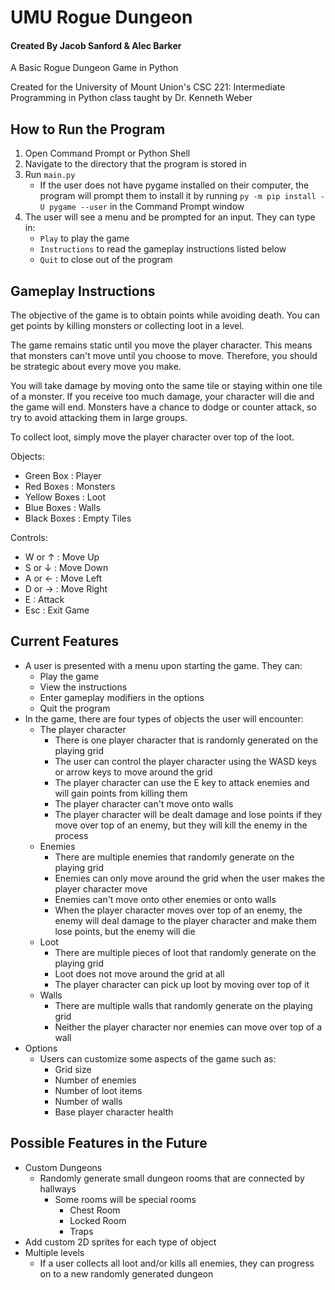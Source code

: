 # UMU Rogue Dungeon
#### Created By Jacob Sanford & Alec Barker
A Basic Rogue Dungeon Game in Python

Created for the University of Mount Union's CSC 221: Intermediate Programming in Python class taught by Dr. Kenneth Weber

## How to Run the Program
1. Open Command Prompt or Python Shell
2. Navigate to the directory that the program is stored in
3. Run `main.py`
	- If the user does not have pygame installed on their computer, the program will prompt them to install it by running `py -m pip install -U pygame --user` in the Command Prompt window
4. The user will see a menu and be prompted for an input. They can type in:
	- `Play` to play the game
	- `Instructions` to read the gameplay instructions listed below
	- `Quit` to close out of the program

## Gameplay Instructions
The objective of the game is to obtain points while avoiding death. You can get points by killing monsters or collecting loot in a level.

The game remains static until you move the player character. This means that monsters can't move until you choose to move. Therefore, you should be strategic about every move you make.

You will take damage by moving onto the same tile or staying within one tile of a monster. If you receive too much damage, your character will die and the game will end. Monsters have a chance to dodge or counter attack, so try to avoid attacking them in large groups.

To collect loot, simply move the player character over top of the loot.

Objects:
- Green Box  :  Player
- Red Boxes  :  Monsters
- Yellow Boxes  :  Loot
- Blue Boxes  :  Walls
- Black Boxes  :  Empty Tiles

Controls:
- W or ↑  :  Move Up
- S or ↓  :  Move Down
- A or ←  :  Move Left
- D or →  :  Move Right
- E  :  Attack
- Esc  :  Exit Game

## Current Features
- A user is presented with a menu upon starting the game. They can:
	- Play the game
	- View the instructions
	- Enter gameplay modifiers in the options
	- Quit the program
- In the game, there are four types of objects the user will encounter:
	- The player character
		- There is one player character that is randomly generated on the playing grid
		- The user can control the player character using the WASD keys or arrow keys to move around the grid
		- The player character can use the E key to attack enemies and will gain points from killing them
		- The player character can't move onto walls
		- The player character will be dealt damage and lose points if they move over top of an enemy, but they will kill the enemy in the process
	- Enemies
		- There are multiple enemies that randomly generate on the playing grid
		- Enemies can only move around the grid when the user makes the player character move
		- Enemies can't move onto other enemies or onto walls
		- When the player character moves over top of an enemy, the enemy will deal damage to the player character and make them lose points, but the enemy will die
	- Loot
		- There are multiple pieces of loot that randomly generate on the playing grid
		- Loot does not move around the grid at all
		- The player character can pick up loot by moving over top of it
	- Walls
		- There are multiple walls that randomly generate on the playing grid
		- Neither the player character nor enemies can move over top of a wall
- Options
	- Users can customize some aspects of the game such as:
		- Grid size
		- Number of enemies
		- Number of loot items
		- Number of walls
		- Base player character health

## Possible Features in the Future
- Custom Dungeons
	- Randomly generate small dungeon rooms that are connected by hallways
		- Some rooms will be special rooms
	       	- Chest Room
	       	- Locked Room
	       	- Traps
- Add custom 2D sprites for each type of object
- Multiple levels
	- If a user collects all loot and/or kills all enemies, they can progress on to a new randomly generated dungeon